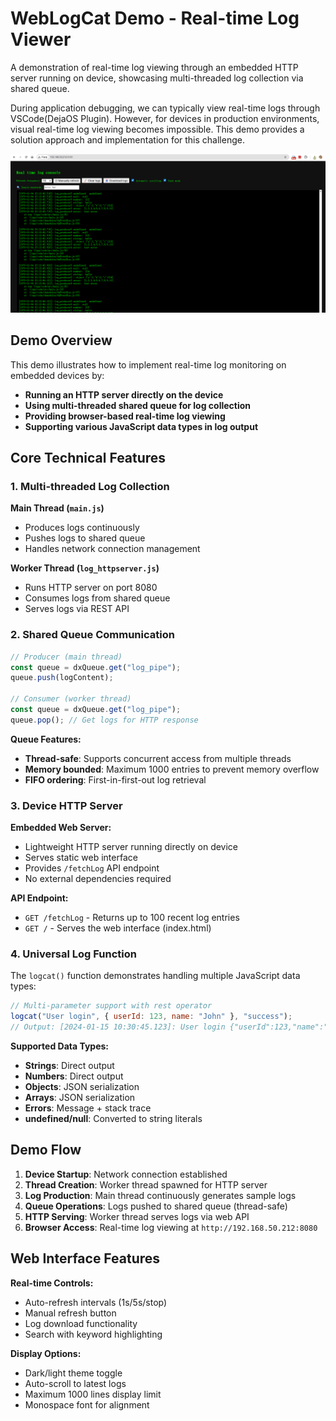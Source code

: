 # WebLogCat Demo - Real-time Log Viewer

A demonstration of real-time log viewing through an embedded HTTP server running on device, showcasing multi-threaded log collection via shared queue.

During application debugging, we can typically view real-time logs through VSCode(DejaOS Plugin). However, for devices in production environments, visual real-time log viewing becomes impossible. This demo provides a solution approach and implementation for this challenge.

![WebLogCat Real-time Log Console](weblogcat.png)

## Demo Overview

This demo illustrates how to implement real-time log monitoring on embedded devices by:

- **Running an HTTP server directly on the device**
- **Using multi-threaded shared queue for log collection**
- **Providing browser-based real-time log viewing**
- **Supporting various JavaScript data types in log output**

## Core Technical Features

### 1. Multi-threaded Log Collection

**Main Thread (`main.js`)**

- Produces logs continuously
- Pushes logs to shared queue
- Handles network connection management

**Worker Thread (`log_httpserver.js`)**

- Runs HTTP server on port 8080
- Consumes logs from shared queue
- Serves logs via REST API

### 2. Shared Queue Communication

```javascript
// Producer (main thread)
const queue = dxQueue.get("log_pipe");
queue.push(logContent);

// Consumer (worker thread)
const queue = dxQueue.get("log_pipe");
queue.pop(); // Get logs for HTTP response
```

**Queue Features:**

- **Thread-safe**: Supports concurrent access from multiple threads
- **Memory bounded**: Maximum 1000 entries to prevent memory overflow
- **FIFO ordering**: First-in-first-out log retrieval

### 3. Device HTTP Server

**Embedded Web Server:**

- Lightweight HTTP server running directly on device
- Serves static web interface
- Provides `/fetchLog` API endpoint
- No external dependencies required

**API Endpoint:**

- `GET /fetchLog` - Returns up to 100 recent log entries
- `GET /` - Serves the web interface (index.html)

### 4. Universal Log Function

The `logcat()` function demonstrates handling multiple JavaScript data types:

```javascript
// Multi-parameter support with rest operator
logcat("User login", { userId: 123, name: "John" }, "success");
// Output: [2024-01-15 10:30:45.123]: User login {"userId":123,"name":"John"} success
```

**Supported Data Types:**

- **Strings**: Direct output
- **Numbers**: Direct output
- **Objects**: JSON serialization
- **Arrays**: JSON serialization
- **Errors**: Message + stack trace
- **undefined/null**: Converted to string literals

## Demo Flow

1. **Device Startup**: Network connection established
2. **Thread Creation**: Worker thread spawned for HTTP server
3. **Log Production**: Main thread continuously generates sample logs
4. **Queue Operations**: Logs pushed to shared queue (thread-safe)
5. **HTTP Serving**: Worker thread serves logs via web API
6. **Browser Access**: Real-time log viewing at `http://192.168.50.212:8080`

## Web Interface Features

**Real-time Controls:**

- Auto-refresh intervals (1s/5s/stop)
- Manual refresh button
- Log download functionality
- Search with keyword highlighting

**Display Options:**

- Dark/light theme toggle
- Auto-scroll to latest logs
- Maximum 1000 lines display limit
- Monospace font for alignment
